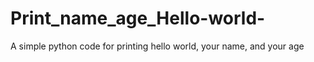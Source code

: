 # Print_name_age_Hello-world-

A simple python code for printing hello world, your name, and your age
